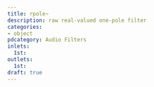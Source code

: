 ```yaml
---
title: rpole~
description: raw real-valued one-pole filter
categories:
- object
pdcategory: Audio Filters
inlets:
  1st:
outlets:
  1st:
draft: true
---
```


